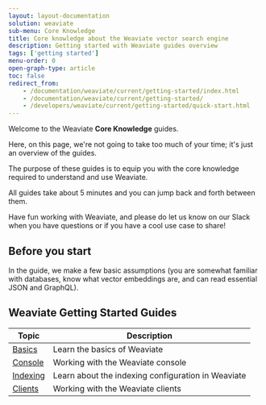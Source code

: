 ```yaml
---
layout: layout-documentation
solution: weaviate
sub-menu: Core Knowledge
title: Core knowledge about the Weaviate vector search engine
description: Getting started with Weaviate guides overview
tags: ['getting started']
menu-order: 0
open-graph-type: article
toc: false
redirect_from:
    - /documentation/weaviate/current/getting-started/index.html
    - /documentation/weaviate/current/getting-started/
    - /developers/weaviate/current/getting-started/quick-start.html
---
```


Welcome to the Weaviate **Core Knowledge** guides.

Here, on this page, we're not going to take too much of your time; it's just an overview of the guides.

The purpose of these guides is to equip you with the core knowledge required to understand and use Weaviate.

All guides take about 5 minutes and you can jump back and forth between them.

Have fun working with Weaviate, and please do let us know on our Slack when you have questions or if you have a cool use case to share!

## Before you start 

In the guide, we make a few basic assumptions (you are somewhat familiar with databases, know what vector embeddings are, and can read essential JSON and GraphQL).

## Weaviate Getting Started Guides

| Topic | Description |
| --- | --- |
| [Basics](./basics.html) | Learn the basics of Weaviate |
| [Console](./console.html) |Working with the Weaviate console |
| [Indexing](./indexing.html) | Learn about the indexing configuration in Weaviate |
| [Clients](./clients.html) | Working with the Weaviate clients |